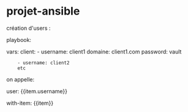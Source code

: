 # projet-ansible


création d'users :

playbook:

vars:
    client:
        - username: client1
            domaine: client1.com
         password: vault

        - username: client2
        etc



on appelle:

user: {{item.username}}

with-item:
    {{item}}